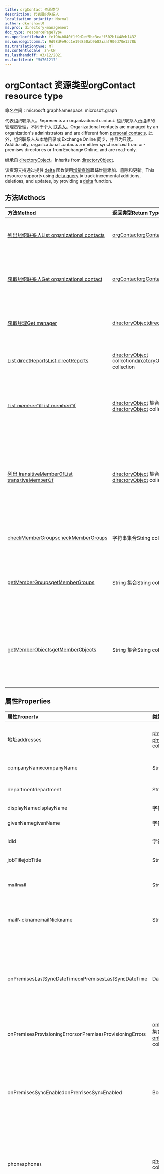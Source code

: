 ```yaml
---
title: orgContact 资源类型
description: 代表组织联系人
localization_priority: Normal
author: dkershaw10
ms.prod: directory-management
doc_type: resourcePageType
ms.openlocfilehash: fe19b4b840f1f9d9ef5bc3eaff502bf448eb1432
ms.sourcegitcommit: 9d98d9e9cc1e193850ab9b82aaaf906d70e1378b
ms.translationtype: MT
ms.contentlocale: zh-CN
ms.lasthandoff: 03/12/2021
ms.locfileid: "50761217"
---
```

# <a name="orgcontact-resource-type"></a><span data-ttu-id="a4251-103">orgContact 资源类型</span><span class="sxs-lookup"><span data-stu-id="a4251-103">orgContact resource type</span></span>

<span data-ttu-id="a4251-104">命名空间：microsoft.graph</span><span class="sxs-lookup"><span data-stu-id="a4251-104">Namespace: microsoft.graph</span></span>

<span data-ttu-id="a4251-105">代表组织联系人。</span><span class="sxs-lookup"><span data-stu-id="a4251-105">Represents an organizational contact.</span></span> <span data-ttu-id="a4251-106">组织联系人由组织的管理员管理，不同于个人 [联系人](contact.md)。</span><span class="sxs-lookup"><span data-stu-id="a4251-106">Organizational contacts are managed by an organization's administrators and are different from [personal contacts](contact.md).</span></span> <span data-ttu-id="a4251-107">此外，组织联系人从本地目录或 Exchange Online 同步，并且为只读。</span><span class="sxs-lookup"><span data-stu-id="a4251-107">Additionally, organizational contacts are either synchronized from on-premises directories or from Exchange Online, and are read-only.</span></span>

<span data-ttu-id="a4251-108">继承自 [directoryObject](directoryobject.md)。</span><span class="sxs-lookup"><span data-stu-id="a4251-108">Inherits from [directoryObject](directoryobject.md).</span></span>

<span data-ttu-id="a4251-109">该资源支持通过提供 [delta](../api/orgcontact-delta.md) 函数使用[增量查询](/graph/delta-query-overview)跟踪增量添加、删除和更新。</span><span class="sxs-lookup"><span data-stu-id="a4251-109">This resource supports using [delta query](/graph/delta-query-overview) to track incremental additions, deletions, and updates, by providing a [delta](../api/orgcontact-delta.md) function.</span></span>

## <a name="methods"></a><span data-ttu-id="a4251-110">方法</span><span class="sxs-lookup"><span data-stu-id="a4251-110">Methods</span></span>

| <span data-ttu-id="a4251-111">方法</span><span class="sxs-lookup"><span data-stu-id="a4251-111">Method</span></span>                                                                  | <span data-ttu-id="a4251-112">返回类型</span><span class="sxs-lookup"><span data-stu-id="a4251-112">Return Type</span></span>                                      | <span data-ttu-id="a4251-113">说明</span><span class="sxs-lookup"><span data-stu-id="a4251-113">Description</span></span>                                                                                                                 |
|:------------------------------------------------------------------------|:-------------------------------------------------|:----------------------------------------------------------------------------------------------------------------------------|
| [<span data-ttu-id="a4251-114">列出组织联系人</span><span class="sxs-lookup"><span data-stu-id="a4251-114">List organizational contacts</span></span>](../api/orgcontact-list.md)               | [<span data-ttu-id="a4251-115">orgContact</span><span class="sxs-lookup"><span data-stu-id="a4251-115">orgContact</span></span>](orgcontact.md)                      | <span data-ttu-id="a4251-116">列出组织联系人的属性。</span><span class="sxs-lookup"><span data-stu-id="a4251-116">List properties of organizational contacts.</span></span>                                                                                 |
| [<span data-ttu-id="a4251-117">获取组织联系人</span><span class="sxs-lookup"><span data-stu-id="a4251-117">Get organizational contact</span></span>](../api/orgcontact-get.md)                  | [<span data-ttu-id="a4251-118">orgContact</span><span class="sxs-lookup"><span data-stu-id="a4251-118">orgContact</span></span>](orgcontact.md)                      | <span data-ttu-id="a4251-119">读取组织联系人的属性和关系。</span><span class="sxs-lookup"><span data-stu-id="a4251-119">Read properties and relationships of an organizational contact.</span></span>                                                             |
| [<span data-ttu-id="a4251-120">获取经理</span><span class="sxs-lookup"><span data-stu-id="a4251-120">Get manager</span></span>](../api/orgcontact-get-manager.md)                         | [<span data-ttu-id="a4251-121">directoryObject</span><span class="sxs-lookup"><span data-stu-id="a4251-121">directoryObject</span></span>](directoryobject.md)            | <span data-ttu-id="a4251-122">获取组织联系人的经理。</span><span class="sxs-lookup"><span data-stu-id="a4251-122">Get the organizational contact's manager.</span></span>                                                                                   |
| [<span data-ttu-id="a4251-123">List directReports</span><span class="sxs-lookup"><span data-stu-id="a4251-123">List directReports</span></span>](../api/orgcontact-list-directreports.md)           | <span data-ttu-id="a4251-124">[directoryObject](directoryobject.md) collection</span><span class="sxs-lookup"><span data-stu-id="a4251-124">[directoryObject](directoryobject.md) collection</span></span> | <span data-ttu-id="a4251-125">列出组织联系人的直接下属。</span><span class="sxs-lookup"><span data-stu-id="a4251-125">List the organizational contact's direct reports.</span></span>                                                                           |
| [<span data-ttu-id="a4251-126">List memberOf</span><span class="sxs-lookup"><span data-stu-id="a4251-126">List memberOf</span></span>](../api/orgcontact-list-memberof.md)                     | <span data-ttu-id="a4251-127">[directoryObject](directoryobject.md) 集合</span><span class="sxs-lookup"><span data-stu-id="a4251-127">[directoryObject](directoryobject.md) collection</span></span> | <span data-ttu-id="a4251-128">列出组织联系人是其中一个成员的组。</span><span class="sxs-lookup"><span data-stu-id="a4251-128">List the groups an organizational contact is a member of.</span></span>                                                                   |
| [<span data-ttu-id="a4251-129">列出 transitiveMemberOf</span><span class="sxs-lookup"><span data-stu-id="a4251-129">List transitiveMemberOf</span></span>](../api/orgcontact-list-transitivememberof.md) | <span data-ttu-id="a4251-130">[directoryObject](directoryobject.md) 集合</span><span class="sxs-lookup"><span data-stu-id="a4251-130">[directoryObject](directoryobject.md) collection</span></span> | <span data-ttu-id="a4251-131">列出组织联系人是其中一个成员的组，包括组织联系人嵌套在的组。</span><span class="sxs-lookup"><span data-stu-id="a4251-131">List the groups an organizational contact is a member of, including groups that the organizational contact is nested under.</span></span> |
| [<span data-ttu-id="a4251-132">checkMemberGroups</span><span class="sxs-lookup"><span data-stu-id="a4251-132">checkMemberGroups</span></span>](../api/orgcontact-checkmembergroups.md)             | <span data-ttu-id="a4251-133">字符串集合</span><span class="sxs-lookup"><span data-stu-id="a4251-133">String collection</span></span>                                | <span data-ttu-id="a4251-134">检查组成员身份。</span><span class="sxs-lookup"><span data-stu-id="a4251-134">Check for group membership.</span></span>                                                                                                 |
| [<span data-ttu-id="a4251-135">getMemberGroups</span><span class="sxs-lookup"><span data-stu-id="a4251-135">getMemberGroups</span></span>](../api/orgcontact-getmembergroups.md)                 | <span data-ttu-id="a4251-136">String 集合</span><span class="sxs-lookup"><span data-stu-id="a4251-136">String collection</span></span>                                | <span data-ttu-id="a4251-137">返回指定的组织联系人是成员的所有组。</span><span class="sxs-lookup"><span data-stu-id="a4251-137">Return all the groups that the specified organizational contact is a member of.</span></span>                                             |
| [<span data-ttu-id="a4251-138">getMemberObjects</span><span class="sxs-lookup"><span data-stu-id="a4251-138">getMemberObjects</span></span>](../api/orgcontact-getmemberobjects.md)               | <span data-ttu-id="a4251-139">String 集合</span><span class="sxs-lookup"><span data-stu-id="a4251-139">String collection</span></span>                                | <span data-ttu-id="a4251-140">返回组织联系人是其中一个成员的 directoryObjects 列表。</span><span class="sxs-lookup"><span data-stu-id="a4251-140">Returns a list of directoryObjects the organizational contact is a member of.</span></span>                                               |

## <a name="properties"></a><span data-ttu-id="a4251-141">属性</span><span class="sxs-lookup"><span data-stu-id="a4251-141">Properties</span></span>

| <span data-ttu-id="a4251-142">属性</span><span class="sxs-lookup"><span data-stu-id="a4251-142">Property</span></span>                     | <span data-ttu-id="a4251-143">类型</span><span class="sxs-lookup"><span data-stu-id="a4251-143">Type</span></span>                                                                     | <span data-ttu-id="a4251-144">说明</span><span class="sxs-lookup"><span data-stu-id="a4251-144">Description</span></span>                                                                                                                                                                                                                                                                                |
|:-----------------------------|:-------------------------------------------------------------------------|:-------------------------------------------------------------------------------------------------------------------------------------------------------------------------------------------------------------------------------------------------------------------------------------------|
| <span data-ttu-id="a4251-145">地址</span><span class="sxs-lookup"><span data-stu-id="a4251-145">addresses</span></span>                    | <span data-ttu-id="a4251-146">[physicalOfficeAddress](physicalofficeaddress.md) 集合</span><span class="sxs-lookup"><span data-stu-id="a4251-146">[physicalOfficeAddress](physicalofficeaddress.md) collection</span></span>             | <span data-ttu-id="a4251-147">此组织联系人的邮寄地址。</span><span class="sxs-lookup"><span data-stu-id="a4251-147">Postal addresses for this organizational contact.</span></span> <span data-ttu-id="a4251-148">目前，联系人只能有一个物理地址。</span><span class="sxs-lookup"><span data-stu-id="a4251-148">For now a contact can only have one physical address.</span></span>                                                                                                                                                                                    |
| <span data-ttu-id="a4251-149">companyName</span><span class="sxs-lookup"><span data-stu-id="a4251-149">companyName</span></span>                  | <span data-ttu-id="a4251-150">String</span><span class="sxs-lookup"><span data-stu-id="a4251-150">String</span></span>                                                                   | <span data-ttu-id="a4251-151">此组织联系人所属的公司的名称。</span><span class="sxs-lookup"><span data-stu-id="a4251-151">Name of the company that this organizational contact belong to.</span></span>                                                                                                                                                                                                                            |
| <span data-ttu-id="a4251-152">department</span><span class="sxs-lookup"><span data-stu-id="a4251-152">department</span></span>                   | <span data-ttu-id="a4251-153">String</span><span class="sxs-lookup"><span data-stu-id="a4251-153">String</span></span>                                                                   | <span data-ttu-id="a4251-154">联系人工作部门的名称。</span><span class="sxs-lookup"><span data-stu-id="a4251-154">The name for the department in which the contact works.</span></span>                                                                                                                                                                                                                                    |
| <span data-ttu-id="a4251-155">displayName</span><span class="sxs-lookup"><span data-stu-id="a4251-155">displayName</span></span>                  | <span data-ttu-id="a4251-156">字符串</span><span class="sxs-lookup"><span data-stu-id="a4251-156">String</span></span>                                                                   | <span data-ttu-id="a4251-157">此组织联系人的显示名称。</span><span class="sxs-lookup"><span data-stu-id="a4251-157">Display name for this organizational contact.</span></span>                                                                                                                                                                                                                                              |
| <span data-ttu-id="a4251-158">givenName</span><span class="sxs-lookup"><span data-stu-id="a4251-158">givenName</span></span>                    | <span data-ttu-id="a4251-159">字符串</span><span class="sxs-lookup"><span data-stu-id="a4251-159">String</span></span>                                                                   | <span data-ttu-id="a4251-160">此组织联系人的名字。</span><span class="sxs-lookup"><span data-stu-id="a4251-160">First name for this organizational contact.</span></span>                                                                                                                                                                                                                                                |
| <span data-ttu-id="a4251-161">id</span><span class="sxs-lookup"><span data-stu-id="a4251-161">id</span></span>                           | <span data-ttu-id="a4251-162">字符串</span><span class="sxs-lookup"><span data-stu-id="a4251-162">String</span></span>                                                                   | <span data-ttu-id="a4251-163">此组织联系人的唯一标识符。</span><span class="sxs-lookup"><span data-stu-id="a4251-163">Unique identifier for this organizational contact.</span></span>                                                                                                                                                                                                                                         |
| <span data-ttu-id="a4251-164">jobTitle</span><span class="sxs-lookup"><span data-stu-id="a4251-164">jobTitle</span></span>                     | <span data-ttu-id="a4251-165">String</span><span class="sxs-lookup"><span data-stu-id="a4251-165">String</span></span>                                                                   | <span data-ttu-id="a4251-166">此组织联系人的工作职务。</span><span class="sxs-lookup"><span data-stu-id="a4251-166">Job title for this organizational contact.</span></span>                                                                                                                                                                                                                                                 |
| <span data-ttu-id="a4251-167">mail</span><span class="sxs-lookup"><span data-stu-id="a4251-167">mail</span></span>                         | <span data-ttu-id="a4251-168">String</span><span class="sxs-lookup"><span data-stu-id="a4251-168">String</span></span>                                                                   | <span data-ttu-id="a4251-169">联系人的 SMTP 地址，例如"jeff@contoso.onmicrosoft.com"。</span><span class="sxs-lookup"><span data-stu-id="a4251-169">The SMTP address for the contact, for example, "jeff@contoso.onmicrosoft.com".</span></span>                                                                                                                                                                                                             |
| <span data-ttu-id="a4251-170">mailNickname</span><span class="sxs-lookup"><span data-stu-id="a4251-170">mailNickname</span></span>                 | <span data-ttu-id="a4251-171">String</span><span class="sxs-lookup"><span data-stu-id="a4251-171">String</span></span>                                                                   | <span data-ttu-id="a4251-172">电子邮件别名 (电子邮件地址的一部分预先挂起的 @ 符号) 此组织联系人。</span><span class="sxs-lookup"><span data-stu-id="a4251-172">Email alias (portion of email address pre-pending the @ symbol) for this organizational contact.</span></span>                                                                                                                                                                                           |
| <span data-ttu-id="a4251-173">onPremisesLastSyncDateTime</span><span class="sxs-lookup"><span data-stu-id="a4251-173">onPremisesLastSyncDateTime</span></span>   | <span data-ttu-id="a4251-174">DateTimeOffset</span><span class="sxs-lookup"><span data-stu-id="a4251-174">DateTimeOffset</span></span>                                                           | <span data-ttu-id="a4251-175">上次从本地 AD 同步此组织联系人的日期和时间。</span><span class="sxs-lookup"><span data-stu-id="a4251-175">Date and time when this organizational contact was last synchronized from on-premises AD.</span></span> <span data-ttu-id="a4251-176">此日期和时间信息使用 ISO 8601 格式，并且始终采用 UTC 时间。</span><span class="sxs-lookup"><span data-stu-id="a4251-176">This date and time information uses ISO 8601 format and is always in UTC time.</span></span> <span data-ttu-id="a4251-177">例如，2014 年 1 月 1 日午夜 UTC 为 `2014-01-01T00:00:00Z`。</span><span class="sxs-lookup"><span data-stu-id="a4251-177">For example, midnight UTC on Jan 1, 2014 is `2014-01-01T00:00:00Z`.</span></span>                            |
| <span data-ttu-id="a4251-178">onPremisesProvisioningErrors</span><span class="sxs-lookup"><span data-stu-id="a4251-178">onPremisesProvisioningErrors</span></span> | <span data-ttu-id="a4251-179">[onPremisesProvisioningError](onpremisesprovisioningerror.md) 集合</span><span class="sxs-lookup"><span data-stu-id="a4251-179">[onPremisesProvisioningError](onpremisesprovisioningerror.md) collection</span></span> | <span data-ttu-id="a4251-180">此组织联系人的任何同步设置错误的列表。</span><span class="sxs-lookup"><span data-stu-id="a4251-180">List of any synchronization provisioning errors for this organizational contact.</span></span>                                                                                                                                                                                                           |
| <span data-ttu-id="a4251-181">onPremisesSyncEnabled</span><span class="sxs-lookup"><span data-stu-id="a4251-181">onPremisesSyncEnabled</span></span>        | <span data-ttu-id="a4251-182">Boolean</span><span class="sxs-lookup"><span data-stu-id="a4251-182">Boolean</span></span>                                                                  | <span data-ttu-id="a4251-183">如果此对象从本地目录同步，则其为 **true;** 如果此对象最初从本地目录同步，但不再同步，现在在 Exchange 中控制，则其为 **false;\*\*\*\*如果** 从未从本地目录同步此对象， (默认值) 。</span><span class="sxs-lookup"><span data-stu-id="a4251-183">**true** if this object is synced from an on-premises directory; **false** if this object was originally synced from an on-premises directory but is no longer synced and now mastered in Exchange; **null** if this object has never been synced from an on-premises directory (default).</span></span> |
| <span data-ttu-id="a4251-184">phones</span><span class="sxs-lookup"><span data-stu-id="a4251-184">phones</span></span>                       | <span data-ttu-id="a4251-185">[phone](phone.md) collection</span><span class="sxs-lookup"><span data-stu-id="a4251-185">[phone](phone.md) collection</span></span>                                             | <span data-ttu-id="a4251-186">此组织联系人的电话列表。</span><span class="sxs-lookup"><span data-stu-id="a4251-186">List of phones for this organizational contact.</span></span> <span data-ttu-id="a4251-187">电话类型可以是移动、商业和 businessFax。</span><span class="sxs-lookup"><span data-stu-id="a4251-187">Phone types can be mobile, business, and businessFax.</span></span> <span data-ttu-id="a4251-188">集合中只能存在每种类型之一。</span><span class="sxs-lookup"><span data-stu-id="a4251-188">Only one of each type can ever be present in the collection.</span></span>                                                                                                                         |
| <span data-ttu-id="a4251-189">proxyAddresses</span><span class="sxs-lookup"><span data-stu-id="a4251-189">proxyAddresses</span></span>               | <span data-ttu-id="a4251-190">String 集合</span><span class="sxs-lookup"><span data-stu-id="a4251-190">String collection</span></span>                                                        | <span data-ttu-id="a4251-191">例如："SMTP： bob@contoso.com"、"smtp： bob@sales.contoso.com"。</span><span class="sxs-lookup"><span data-stu-id="a4251-191">For example: "SMTP: bob@contoso.com", "smtp: bob@sales.contoso.com".</span></span> <span data-ttu-id="a4251-192">需要多值属性筛选器表达式的 **any** 运算符。</span><span class="sxs-lookup"><span data-stu-id="a4251-192">The **any** operator is required for filter expressions on multi-valued properties.</span></span> <span data-ttu-id="a4251-193">支持 \$ 筛选器。</span><span class="sxs-lookup"><span data-stu-id="a4251-193">Supports \$filter.</span></span>                                                                                                                |
| <span data-ttu-id="a4251-194">surname</span><span class="sxs-lookup"><span data-stu-id="a4251-194">surname</span></span>                      | <span data-ttu-id="a4251-195">字符串</span><span class="sxs-lookup"><span data-stu-id="a4251-195">String</span></span>                                                                   | <span data-ttu-id="a4251-196">此组织联系人的姓氏。</span><span class="sxs-lookup"><span data-stu-id="a4251-196">Last name for this organizational contact.</span></span>                                                                                                                                                                                                                                                 |

## <a name="relationships"></a><span data-ttu-id="a4251-197">关系</span><span class="sxs-lookup"><span data-stu-id="a4251-197">Relationships</span></span>

| <span data-ttu-id="a4251-198">关系</span><span class="sxs-lookup"><span data-stu-id="a4251-198">Relationship</span></span>       | <span data-ttu-id="a4251-199">类型</span><span class="sxs-lookup"><span data-stu-id="a4251-199">Type</span></span>                                             | <span data-ttu-id="a4251-200">说明</span><span class="sxs-lookup"><span data-stu-id="a4251-200">Description</span></span>                                                                                                                        |
|:-------------------|:-------------------------------------------------|:-----------------------------------------------------------------------------------------------------------------------------------|
| <span data-ttu-id="a4251-201">directReports</span><span class="sxs-lookup"><span data-stu-id="a4251-201">directReports</span></span>      | <span data-ttu-id="a4251-202">[directoryObject](directoryobject.md) collection</span><span class="sxs-lookup"><span data-stu-id="a4251-202">[directoryObject](directoryobject.md) collection</span></span> | <span data-ttu-id="a4251-203">联系人的直接下属。</span><span class="sxs-lookup"><span data-stu-id="a4251-203">The contact's direct reports.</span></span> <span data-ttu-id="a4251-204"> (其 manager 属性设置为此联系人的用户和联系人。) 只读。</span><span class="sxs-lookup"><span data-stu-id="a4251-204">(The users and contacts that have their manager property set to this contact.)  Read-only.</span></span> <span data-ttu-id="a4251-205">可为 Null。</span><span class="sxs-lookup"><span data-stu-id="a4251-205">Nullable.</span></span> |
| <span data-ttu-id="a4251-206">manager</span><span class="sxs-lookup"><span data-stu-id="a4251-206">manager</span></span>            | [<span data-ttu-id="a4251-207">directoryObject</span><span class="sxs-lookup"><span data-stu-id="a4251-207">directoryObject</span></span>](directoryobject.md)            | <span data-ttu-id="a4251-208">作为此联系人的经理的用户或联系人。</span><span class="sxs-lookup"><span data-stu-id="a4251-208">The user or contact that is this contact's manager.</span></span> <span data-ttu-id="a4251-209">只读。</span><span class="sxs-lookup"><span data-stu-id="a4251-209">Read-only.</span></span>                                                                     |
| <span data-ttu-id="a4251-210">memberOf</span><span class="sxs-lookup"><span data-stu-id="a4251-210">memberOf</span></span>           | <span data-ttu-id="a4251-211">[directoryObject](directoryobject.md) 集合</span><span class="sxs-lookup"><span data-stu-id="a4251-211">[directoryObject](directoryobject.md) collection</span></span> | <span data-ttu-id="a4251-212">此联系人是其中一个成员的组。</span><span class="sxs-lookup"><span data-stu-id="a4251-212">Groups that this contact is a member of.</span></span> <span data-ttu-id="a4251-213">只读。</span><span class="sxs-lookup"><span data-stu-id="a4251-213">Read-only.</span></span> <span data-ttu-id="a4251-214">可为 NULL。</span><span class="sxs-lookup"><span data-stu-id="a4251-214">Nullable.</span></span>                                                                      |
| <span data-ttu-id="a4251-215">transitiveMemberOf</span><span class="sxs-lookup"><span data-stu-id="a4251-215">transitiveMemberOf</span></span> | <span data-ttu-id="a4251-216">[directoryObject](directoryobject.md) 集合</span><span class="sxs-lookup"><span data-stu-id="a4251-216">[directoryObject](directoryobject.md) collection</span></span> | <span data-ttu-id="a4251-217">此联系人是其中一个成员的组，包括该联系人嵌套在的组。</span><span class="sxs-lookup"><span data-stu-id="a4251-217">Groups that this contact is a member of, including groups that the contact is nested under.</span></span> <span data-ttu-id="a4251-218">只读。</span><span class="sxs-lookup"><span data-stu-id="a4251-218">Read-only.</span></span> <span data-ttu-id="a4251-219">可为 Null。</span><span class="sxs-lookup"><span data-stu-id="a4251-219">Nullable.</span></span>                   |

## <a name="json-representation"></a><span data-ttu-id="a4251-220">JSON 表示形式</span><span class="sxs-lookup"><span data-stu-id="a4251-220">JSON representation</span></span>

<span data-ttu-id="a4251-221">下面是资源的 JSON 表示形式。</span><span class="sxs-lookup"><span data-stu-id="a4251-221">Here is a JSON representation of the resource</span></span>

<!-- {
  "blockType": "resource",
  "optionalProperties": [
    "directReports",
    "manager",
    "memberOf"
  ],
  "keyProperty": "id",
  "baseType":"microsoft.graph.entity",
  "@odata.type": "microsoft.graph.orgcontact"
}-->

```json
{
  "addresses": [{"@odata.type": "microsoft.graph.physicalOfficeAddress"}],
  "companyName": "string",
  "department": "string",
  "displayName": "string",
  "givenName": "string",
  "id": "string (identifier)",
  "jobTitle": "string",
  "mail": "string",
  "mailNickname": "string",
  "onPremisesLastSyncDateTime": "string (timestamp)",
  "onPremisesProvisioningErrors": [{"@odata.type": "microsoft.graph.onPremisesProvisioningError"}],
  "onPremisesSyncEnabled": true,
  "phones": [{"@odata.type": "microsoft.graph.phone"}],
  "proxyAddresses": ["string"],
  "surname": "string"
}
```

<!-- uuid: 8fcb5dbc-d5aa-4681-8e31-b001d5168d79
2015-10-25 14:57:30 UTC -->
<!--
{
  "type": "#page.annotation",
  "description": "orgContact resource",
  "keywords": "",
  "section": "documentation",
  "tocPath": "",
  "suppressions": []
}
-->

